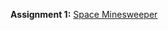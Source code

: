 **Assignment 1:** [Space Minesweeper](https://github.com/CS-4388-Fall-2024/Assignments/blob/main/Assignment-1/README.md)

